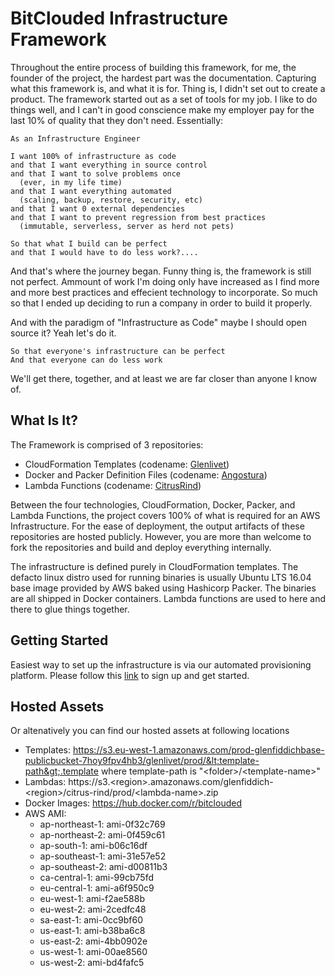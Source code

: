 # BitClouded Infrastructure Framework

Throughout the entire process of building this framework, for me, the founder of the project, the hardest part was the documentation. Capturing what this framework is, and what it is for. Thing is, I didn't set out to create a product. The framework started out as a set of tools for my job. I like to do things well, and I can't in good conscience make my employer pay for the last 10% of quality that they don't need. Essentially:

    As an Infrastructure Engineer

    I want 100% of infrastructure as code
    and that I want everything in source control
    and that I want to solve problems once
      (ever, in my life time)
    and that I want everything automated
      (scaling, backup, restore, security, etc)
    and that I want 0 external dependencies
    and that I want to prevent regression from best practices
      (immutable, serverless, server as herd not pets)

    So that what I build can be perfect
    and that I would have to do less work?....

And that's where the journey began. Funny thing is, the framework is still not perfect. Ammount of work I'm doing only have increased as I find more and more best practices and effecient technology to incorporate. So much so that I ended up deciding to run a company in order to build it properly.

And with the paradigm of "Infrastructure as Code" maybe I should open source it? Yeah let's do it.

    So that everyone's infrastructure can be perfect
    And that everyone can do less work

We'll get there, together, and at least we are far closer than anyone I know of.

## What Is It?

The Framework is comprised of 3 repositories:

  - CloudFormation Templates (codename: [Glenlivet](https://github.com/Bit-Clouded/Glenlivet))
  - Docker and Packer Definition Files (codename: [Angostura](https://github.com/Bit-Clouded/Angostura))
  - Lambda Functions (codename: [CitrusRind](https://github.com/Bit-Clouded/CitrusRind))

Between the four technologies, CloudFormation, Docker, Packer, and Lambda Functions, the project covers 100% of what is required for an AWS Infrastructure. For the ease of deployment, the output artifacts of these repositories are hosted publicly. However, you are more than welcome to fork the repositories and build and deploy everything internally.

The infrastructure is defined purely in CloudFormation templates. The defacto linux distro used for running binaries is usually Ubuntu LTS 16.04 base image provided by AWS baked using Hashicorp Packer. The binaries are all shipped in Docker containers. Lambda functions are used to here and there to glue things together.

## Getting Started

Easiest way to set up the infrastructure is via our automated provisioning platform. Please follow this [link](https://app.bitclouded.io/) to sign up and get started.

## Hosted Assets

Or altenatively you can find our hosted assets at following locations

  - Templates: https://s3.eu-west-1.amazonaws.com/prod-glenfiddichbase-publicbucket-7hoy9fpv4hb3/glenlivet/prod/&lt;template-path&gt;.template where template-path is "&lt;folder&gt;/&lt;template-name&gt;"
  - Lambdas: https://s3.&lt;region&gt;.amazonaws.com/glenfiddich-&lt;region&gt;/citrus-rind/prod/&lt;lambda-name&gt;.zip
  - Docker Images: https://hub.docker.com/r/bitclouded
  - AWS AMI:
    - ap-northeast-1: ami-0f32c769
    - ap-northeast-2: ami-0f459c61
    - ap-south-1: ami-b06c16df
    - ap-southeast-1: ami-31e57e52
    - ap-southeast-2: ami-d00811b3
    - ca-central-1: ami-99cb75fd
    - eu-central-1: ami-a6f950c9
    - eu-west-1: ami-f2ae588b
    - eu-west-2: ami-2cedfc48
    - sa-east-1: ami-0cc9bf60
    - us-east-1: ami-b38ba6c8
    - us-east-2: ami-4bb0902e
    - us-west-1: ami-00ae8560
    - us-west-2: ami-bd4fafc5
